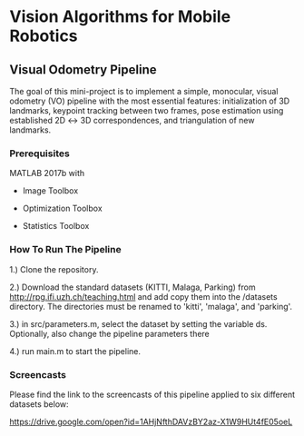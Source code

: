 # Vision Algorithms for Mobile Robotics #
## Visual Odometry Pipeline ##

The goal of this mini-project is to implement a simple, monocular, visual odometry (VO) pipeline 
with the most essential features: initialization of 3D landmarks, keypoint tracking between two 
frames, pose estimation using established 2D ↔ 3D correspondences, and triangulation of new 
landmarks.

### Prerequisites ###
MATLAB 2017b with

- Image Toolbox

- Optimization Toolbox

- Statistics Toolbox

### How To Run The Pipeline ###

1.) Clone the repository.

2.) Download the standard datasets (KITTI, Malaga, Parking) from 
    http://rpg.ifi.uzh.ch/teaching.html and add copy them into the
    /datasets directory. The directories must be renamed to 'kitti', 'malaga', and 
    'parking'. 

3.) in src/parameters.m, select the dataset by setting the variable ds. 
    Optionally, also change the pipeline parameters there

4.) run main.m to start the pipeline.

### Screencasts ###

Please find the link to the screencasts of this pipeline applied to six different datasets below:

https://drive.google.com/open?id=1AHjNfthDAVzBY2az-X1W9HUt4fE05oeL

